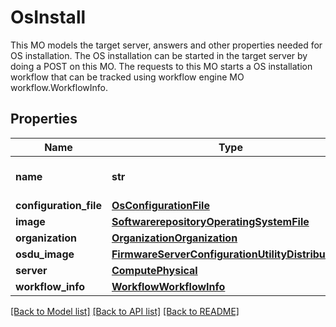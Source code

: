 # OsInstall

This MO models the target server, answers and other properties needed for OS installation. The OS installation can be started in the target server by doing a POST on this MO. The requests to this MO starts a OS installation workflow that can be tracked using workflow engine MO workflow.WorkflowInfo. 
## Properties
Name | Type | Description | Notes
------------ | ------------- | ------------- | -------------
**name** | **str** | The name of the OS install configuration.     | [optional] 
**configuration_file** | [**OsConfigurationFile**](.md) |  | [optional] 
**image** | [**SoftwarerepositoryOperatingSystemFile**](.md) |  | [optional] 
**organization** | [**OrganizationOrganization**](.md) |  | [optional] 
**osdu_image** | [**FirmwareServerConfigurationUtilityDistributable**](.md) |  | [optional] 
**server** | [**ComputePhysical**](.md) |  | [optional] 
**workflow_info** | [**WorkflowWorkflowInfo**](.md) |  | [optional] 

[[Back to Model list]](../README.md#documentation-for-models) [[Back to API list]](../README.md#documentation-for-api-endpoints) [[Back to README]](../README.md)


